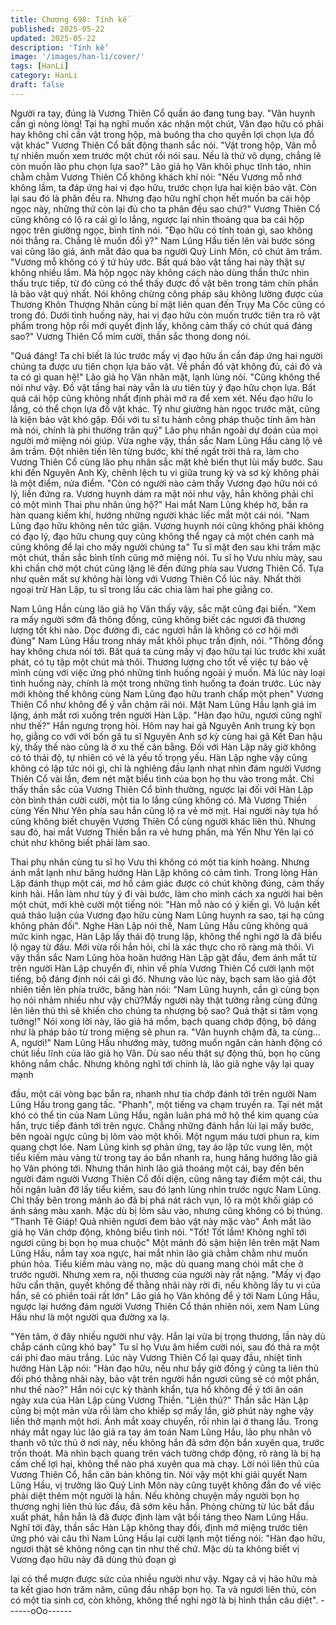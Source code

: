 ```yaml
---
title: Chương 698: Tính kế
published: 2025-05-22
updated: 2025-05-22
description: 'Tính kế'
image: '/images/han-li/cover/'
tags: [HanLi]
category: HanLi
draft: false
---
```


Người ra tay, đúng là Vương Thiên Cổ quần áo đang tung bay.
"Vân huynh cần gì nòng lòng! Tại hạ nghĩ muốn xác nhận một
chút, Vân đạo hữu có phải hay không chỉ cần vật trong hộp, mà
buông tha cho quyền lợi chọn lựa đồ vật khác" Vương Thiên Cổ
bất động thanh sắc nói.
"Vật trong hộp, Vân mỗ tự nhiên muốn xem trước một chút rồi nói
sau. Nếu là thứ vô dụng, chẳng lẽ còn muốn lão phu chọn lựa
sao?" Lão giả họ Vân khôi phục tĩnh táo, nhìn chằm chằm Vương
Thiên Cổ không khách khí nói:
"Nếu Vương mỗ nhớ không lầm, ta đáp ứng hai vị đạo hữu, trước
chọn lựa hai kiện bảo vật. Còn lại sau đó là phân đều ra. Nhưng
đạo hữu nghĩ chọn hết muốn ba cái hộp ngọc này, những thứ còn
lại đủ cho ta phân đều sao chứ?" Vương Thiên Cổ cũng không có
lộ ra cái gì lo lắng, ngược lại nhìn thoáng qua ba cái hộp ngọc
trên giường ngọc, bình tĩnh nói.
"Đạo hữu có tính toán gì, sao không nói thẳng ra. Chẳng lẽ muốn
đổi ý?" Nam Lũng Hầu tiến lên vài bước sóng vai cũng lão giả,
ánh mắt đảo qua ba người Quỷ Linh Môn, có chút âm trầm.
"Vương mỗ không có ý tứ hủy ước. Bất quá bảo vật tầng hai này
thật sự không nhiều lắm. Mà hộp ngọc này không cách nào dùng
thần thức nhìn thấu trực tiếp, từ đó cũng có thể thấy được đồ vật
bên trong tám chín phần là bảo vật quý nhất. Nói không chừng
công pháp sâu không lường được của Thương Khôn Thượng
Nhân cùng bí mật liên quan đến Trụy Ma Côc cũng có trong đó.
Dưới tình huống này, hai vị đạo hữu còn muốn trước tiên tra rõ vật
phẩm trong hộp rồi mới quyết định lấy, không cảm thấy có chút
quá đáng sao?" Vương Thiên Cổ mỉm cười, thần sắc thong dong
nói.

"Quá đáng! Ta chỉ biết là lúc trước mấy vị đạo hữu ần cần đáp
ứng hai người chúng ta được ưu tiên chọn lựa bảo vật. Về phần
đồ vật không đủ, cái đó và ta có gì quan hệ!" Lão giả họ Vân nhăn
mặt, lạnh lùng nói.
"Cũng không thể nói như vậy. Đồ vật tầng hai này vẫn là ưu tiên
tùy ý đạo hữu chọn lựa. Bất quá cái hộp cũng không nhất định
phải mở ra để xem xét. Nếu đạo hữu lo lắng, có thể chọn lựa đồ
vật khác. Tỷ như giường hàn ngọc trước mặt, cũng là kiện bảo vật
khó gặp. Đối với tu sĩ tu hành công pháp thuộc tính âm hàn mà
nói, chính là phi thường trân quý" Lão phụ nhân ngoài dự đoán
của mọi người mở miệng nói giúp.
Vừa nghe vậy, thần sắc Nam Lũng Hầu càng lộ vẻ âm trầm. Đột
nhiên tiến lên từng bước, khí thế ngất trời thả ra, làm cho Vương
Thiên Cổ cùng lão phụ nhân sắc mặt khẽ biến thụt lùi mấy bước.
Sau khi đến Nguyên Anh Kỳ, chênh lệch tu vi giữa trung kỳ và sơ
kỳ không phải là một điểm, nửa điểm.
"Còn có người nào cảm thấy Vương đạo hữu nói có lý, liền đứng
ra. Vương huynh dám ra mặt nói như vậy, hẳn không phải chỉ có
một mình Thai phu nhân ủng hộ?" Hai mắt Nam Lũng khép hờ,
bắn ra hàn quang kiếm khí, hướng những người khác liếc mắt
một cái nói.
"Nam Lũng đạo hữu không nên tức giận. Vương huynh nói cũng
không phải không có đạo lý, đạo hữu chung quy cũng không thể
ngay cả một chén canh mà cũng không để lại cho mấy người
chúng ta" Tu sĩ mặt đen sau khi trầm mặc một chút, thần sắc bình
tĩnh cũng mở miệng nói.
Tu sĩ họ Vưu nhíu mày, sau khi chần chờ một chút cũng lặng lẽ
đến đứng phía sau Vương Thiên Cổ. Tựa như quên mất sự
không hài lòng với Vương Thiên Cổ lúc nãy.
Nhất thời ngoại trừ Hàn Lập, tu sĩ trong lầu các chia làm hai phe
giằng co.

Nam Lũng Hần cùng lão giả họ Vân thấy vậy, sắc mặt cũng đại
biến.
"Xem ra mấy người sớm đã thông đồng, cũng không biết các
ngươi đã thương lượng tốt khi nào. Dọc đường đi, các ngươi hẳn
là không có cơ hội mới đúng" Nam Lũng Hầu trong nháy mắt khôi
phục trấn định, nói.
"Thông đồng hay không chưa nói tới. Bất quá ta cùng mấy vị đạo
hữu tại lúc trước khi xuất phát, có tụ tập một chút mà thôi. Thương
lượng cho tốt về việc tự bảo vệ mình cùng với việc ứng phó
những tình huống ngoài ý muốn. Mà lúc này loại tình huống này,
chính là một trong những tình huống ta đoán trước. Lúc này mới
không thể không cùng Nam Lũng đạo hữu tranh chấp một phen"
Vương Thiên Cổ như không để ý vẫn chậm rãi nói.
Mặt Nam Lũng Hầu lạnh giá im lặng, ánh mắt rơi xuống trên
người Hàn Lập.
"Hàn đạo hữu, ngươi cũng nghĩ như thế?" Hắn ngưng trọng hỏi.
Hôm nay hai gã Nguyên Anh trung kỳ bọn họ, giằng co với với
bốn gã tu sĩ Nguyên Anh sơ kỳ cùng hai gã Kết Đan hậu kỳ, thấy
thế nào cũng là ở xu thế cân bằng. Đối với Hàn Lập nãy giờ
không có tỏ thái độ, tự nhiên có vẻ là yếu tố trọng yếu.
Hàn Lập nghe vậy cũng không có lập tức nói gì, chỉ là nghiêng
đầu lạnh nhạt nhìn đám người Vương Thiên Cổ vài lần, đem nét
mặt biểu tình của bọn họ thu vào trong mắt.
Chỉ thấy thần sắc của Vương Thiên Cổ bình thường, ngược lại
đối với Hàn Lập còn bình thản cười cười, một tia lo lắng cũng
không có.
Mà Vương Thiền cùng Yến Như Yên phía sau hắn cũng lộ ra vẻ
mờ mịt. Hai người này tựa hồ cũng không biết chuyện Vương
Thiên Cổ cùng người khác liên thủ. Nhưng sau đó, hai mắt
Vương Thiền bắn ra vẻ hưng phấn, mà Yến Như Yên lại có chút
như không biết phải làm sao.

Thai phụ nhân cùng tu sĩ họ Vưu thì không có một tia kinh hoàng.
Nhưng ánh mắt lạnh như băng hướng Hàn Lập không có cảm
tình.
Trong lòng Hàn Lập đánh thụp một cái, mơ hồ cảm giác được có
chút không đúng, cảm thấy kinh hãi.
Hắn làm như tùy ý đi vài bước, làm cho mình cách xa người hai
bên một chút, mới khẻ cười một tiếng nói:
"Hàn mỗ nào có ý kiến gì. Vô luận kết quả thảo luận của Vương
đạo hữu cùng Nam Lũng huynh ra sao, tại hạ cũng không phản
đối".
Nghe Hàn Lập nói thế, Nam Lũng Hầu cũng không quá mức kinh
ngạc, Hàn Lập lấy thái độ trung lập, không thể nghi ngờ là đã biểu
lộ ngay từ đầu.
Mới vừa rồi hắn hỏi, chỉ là xác thực cho rõ ràng mà thôi.
Vì vậy thần sắc Nam Lũng hòa hoãn hướng Hàn Lập gật đầu,
đem ánh mắt từ trên người Hàn Lập chuyển đi, nhìn về phía
Vương Thiên Cổ cười lạnh một tiếng, bộ đáng định nói cái gì đó.
Nhưng vào lúc này, bạch sam lão giả đột nhiên tiến lên phía
trước, băng hàn nói:
"Nam Lũng huynh, cần gì cùng bọn họ nói nhảm nhiều như vậy
chứ?Mấy người này thật tưởng rằng cùng đứng lên liên thủ thì sẽ
khiến cho chúng ta nhượng bộ sao? Quả thật si tâm vọng tưởng!"
Nói xong lời này, lão giả há mồm, bạch quang chớp động, bộ
dáng như là pháp bảo từ trong miệng sẽ phun ra.
"Vân huynh chậm đã, ta cùng… A, ngươi!"
Nam Lũng Hầu nhướng mày, tưởng muốn ngăn cản hành động
có chút liều lĩnh của lão giả họ Vân. Dù sao nếu thật sự động thủ,
bọn họ cũng không nắm chắc.
Nhưng không nghĩ tới chính là, lão giả nghe vậy lại quay mạnh

đầu, một cái vòng bạc bắn ra, nhanh như tia chớp đánh tới trên
người Nam Lũng Hầu trong gang tấc.
"Phanh", một tiếng va chạm truyền ra.
Tại nét mặt khó có thể tin của Nam Lũng Hầu, ngân luân phá mở
hộ thể kim quang của hắn, trực tiếp đánh tới trên ngực. Chẳng
những đánh hắn lùi lại mấy bước, bên ngoài ngực cũng bị lõm
vào một khối.
Một ngụm máu tươi phun ra, kim quang chợt lóe.
Nam Lũng kinh sợ phản ứng, tay áo lập tức vung lên, một tiểu
kiếm màu vàng từ trong tay áo bắn nhanh ra, hung hăng hướng
lão giả họ Vân phóng tới.
Nhưng thân hình lão giả thoáng một cái, bay đến bên người đám
người Vương Thiên Cổ đối diện, cũng nâng tay điểm một cái, thu
hồi ngân luân đỡ lấy tiểu kiếm, sau đó lạnh lùng nhìn trước ngực
Nam Lũng.
Chỉ thấy bên trong mảnh áo đã bị phá nát rách vụn, lộ ra một khối
giáp có ánh sáng màu xanh. Mặc dù bị lõm sâu vào, nhưng cũng
không có bị thủng.
"Thanh Tê Giáp! Quả nhiên ngươi đem bảo vật này mặc vào" Ánh
mắt lão giả họ Vân chớp động, không biểu tình nói.
"Tốt! Tốt lắm! Không nghĩ tới ngươi cũng bị bọn họ mua chuộc"
Một mảnh đỏ sậm hiện lên trên mặt Nam Lũng Hầu, nắm tay xoa
ngực, hai mắt nhìn lão giả chằm chằm như muốn phún hỏa.
Tiểu kiếm màu vàng nọ, mặc dù quang mang chói mắt che ở
trước người. Nhưng xem ra, nội thương của người này rất nặng.
"Mấy vị đạo hữu cẩn thận, quyết không để thằng nhãi này rời đi,
nếu không lấy tu vi của hắn, sẽ có phiền toái rất lớn" Lão giả họ
Vân không để ý tới Nam Lũng Hầu, ngược lại hướng đám người
Vương Thiên Cổ thản nhiên nói, xem Nam Lũng Hầu như là một
người qua đường xa lạ.

"Yên tâm, ở đây nhiều người như vậy. Hắn lại vừa bị trọng
thương, lần này dù chắp cánh cũng khó bay" Tu sĩ họ Vưu âm
hiểm cười nói, sau đó thả ra một cái phi đao màu trắng.
Lúc này Vương Thiên Cổ lại quay đầu, nhiệt tình hướng Hàn Lập
nói:
"Hàn đạo hữu, nếu như bầy giờ đồng ý cũng ta liên thủ đối phó
thằng nhãi này, bảo vật trên người hắn ngươi cũng sẽ có một
phần, như thế nào?" Hắn nói cực kỳ thành khẩn, tựa hồ không đề
ý tới ân oán ngày xưa của Hàn Lập cùng Vương Thiền.
"Liên thủ?" Thần sắc Hàn Lập cũng bị một mản vừa rồi làm cho
khiếp sợ mấy lần, giờ phút này nghe vậy liền thở mạnh một hơi.
Ánh mắt xoay chuyển, rồi nhìn lại ở thang lầu.
Trong nháy mắt ngay lúc lão giả ra tay ám toán Nam Lũng Hầu,
lão phụ nhân vô thanh vô tức thủ ở nơi này, nếu không hắn đã
sớm độn bắn xuyên qua, trước trốn thoát.
Mà nhìn bạch quang trên vách tường chớp động, rõ ràng là bị hạ
cấm chế lợi hại, không thể nào phá xuyên qua mà chạy.
Lời nói liên thủ của Vương Thiên Cổ, hắn căn bản không tin.
Nói vậy một khi giải quyết Nam Lũng Hầu, vị trưởng lão Quỷ Linh
Môn này cũng tuyệt không đắn đo về việc phải diệt thêm một
người là hắn. Nếu không chuyện mấy người bọn họ thương nghị
liên thủ lúc đầu, đã sớm kêu hắn.
Phỏng chừng từ lúc bắt đầu xuất phát, hắn hẳn là đã được định
làm vật bồi táng theo Nam Lũng Hầu.
Nghĩ tới đây, thần sắc Hàn Lập không thay đồi, định mở miệng
trước tiên ứng phó vài câu thì Nam Lũng Hầu lại cười lạnh một
tiếng nói:
"Hàn đạo hữu, ngươi thật sẽ không nông cạn tin như thế chứ.
Mặc dù ta không biết vị Vương đạo hữu này đã dùng thủ đoạn gì

lại có thể mượn được sức của nhiều người như vậy. Ngay cả vị
hảo hữu mà ta kết giao hơn trăm năm, cũng đầu nhập bọn họ. Ta
và ngươi liên thủ, còn có một tia sinh cơ, còn không, không thể
nghi ngờ là bị hình thần câu diệt".
------oOo------
